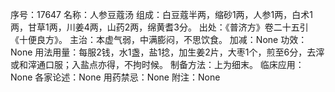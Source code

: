 序号：17647
名称：人参豆蔻汤
组成：白豆蔻半两，缩砂1两，人参1两，白术1两，甘草1两，川姜4两，山药2两，绵黄耆3分。
出处：《普济方》卷二十五引《十便良方》。
主治：本虚气弱，中满膨闷，不思饮食。
加减：None
功效：None
用法用量：每服2钱，水1盏，盐1捻，加生姜2片，大枣1个，煎至6分，去滓或和滓通口服；入盐点亦得，不拘时候。
制备方法：上为细末。
临床应用：None
各家论述：None
用药禁忌：None
附注：None
